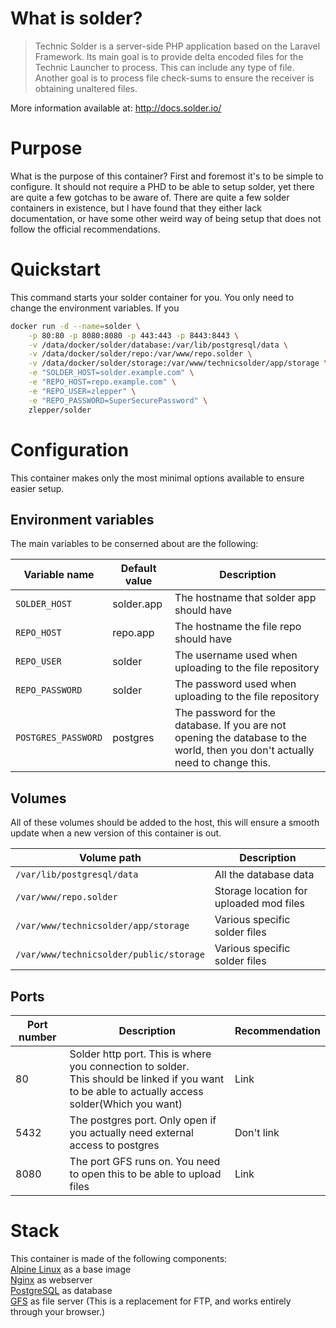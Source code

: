 # What is solder?
> Technic Solder is a server-side PHP application based on the Laravel Framework. Its main goal is to provide delta encoded files for the Technic Launcher to process. This can include any type of file. Another goal is to process file check-sums to ensure the receiver is obtaining unaltered files.

More information available at: <http://docs.solder.io/>

# Purpose
What is the purpose of this container? First and foremost it's to be simple to configure. It should not require a PHD to be able to setup solder, yet there are quite a few gotchas to be aware of. There are quite a few solder containers in existence, but I have found that they either lack documentation, or have some other weird way of being setup that does not follow the official recommendations.

# Quickstart
This command starts your solder container for you. You only need to change the environment variables. If you

```sh
docker run -d --name=solder \
    -p 80:80 -p 8080:8080 -p 443:443 -p 8443:8443 \
    -v /data/docker/solder/database:/var/lib/postgresql/data \
    -v /data/docker/solder/repo:/var/www/repo.solder \
    -v /data/docker/solder/storage:/var/www/technicsolder/app/storage \
    -e "SOLDER_HOST=solder.example.com" \
    -e "REPO_HOST=repo.example.com" \
    -e "REPO_USER=zlepper" \
    -e "REPO_PASSWORD=SuperSecurePassword" \
    zlepper/solder
```

# Configuration
This container makes only the most minimal options available to ensure easier setup.

## Environment variables
The main variables to be conserned about are the following:

|Variable name|Default value|Description|
|------|-------|------|
|`SOLDER_HOST`|solder.app|The hostname that solder app should have|
|`REPO_HOST`|repo.app|The hostname the file repo should have|
|`REPO_USER`|solder|The username used when uploading to the file repository|
|`REPO_PASSWORD`|solder|The password used when uploading to the file repository|
|`POSTGRES_PASSWORD`|postgres|The password for the database. If you are not opening the database to the world, then you don't actually need to change this.|

## Volumes
All of these volumes should be added to the host, this will ensure a smooth update when a new version of this container is out. 

|Volume path|Description|
|------|------|
|`/var/lib/postgresql/data`|All the database data|
|`/var/www/repo.solder`|Storage location for uploaded mod files|
|`/var/www/technicsolder/app/storage`|Various specific solder files|
|`/var/www/technicsolder/public/storage`|Various specific solder files|

## Ports
|Port number|Description|Recommendation|
|-------|-------|------|
|80|Solder http port. This is where you connection to solder. <br /> This should be linked if you want to be able to actually access solder(Which you want)|Link|
|5432|The postgres port. Only open if you actually need external access to postgres|Don't link|
|8080|The port GFS runs on. You need to open this to be able to upload files|Link|

# Stack
This container is made of the following components:  
[Alpine Linux](https://alpinelinux.org/) as a base image  
[Nginx](https://nginx.org) as webserver  
[PostgreSQL](https://www.postgresql.org/) as database  
[GFS](https://github.com/zlepper/gfs) as file server (This is a replacement for FTP, and works entirely through your browser.) 



